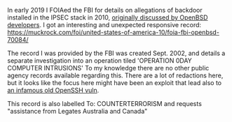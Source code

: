 In early 2019 I FOIAed the FBI for details on allegations of backdoor installed in the IPSEC stack in 2010, [originally discussed by OpenBSD developers](https://marc.info/?l=openbsd-tech&m=129236621626462). I got an interesting and unexpected responsive record: https://muckrock.com/foi/united-states-of-america-10/foia-fbi-openbsd-70084/

The record I was provided by the FBI was created Sept. 2002, and details a separate investigation into an operation tiled 'OPERATION 0DAY COMPUTER INTRUSIONS' To my knowledge there are no other public agency records available regarding this. There are a lot of redactions here, but it looks like the focus here might have been an exploit that lead also to [an infamous old OpenSSH vuln](https://web.archive.org/web/20080622172542/www.iss.net/threats/advise123.html).

This record is also labelled To: COUNTERTERRORISM and requests "assistance from Legates Australia and Canada"
